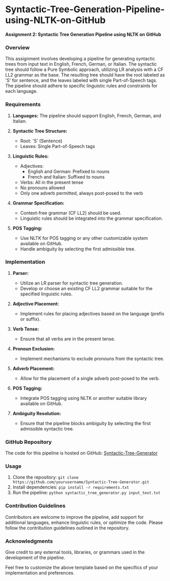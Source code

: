 # Syntactic-Tree-Generation-Pipeline-using-NLTK-on-GitHub

**Assignment 2: Syntactic Tree Generation Pipeline using NLTK on GitHub**

### Overview

This assignment involves developing a pipeline for generating syntactic trees from input text in English, French, German, or Italian. The syntactic tree should follow a Pure Symbolic approach, utilizing LR analysis with a CF LL2 grammar as the base. The resulting tree should have the root labeled as 'S' for sentence, and the leaves labeled with single Part-of-Speech tags. The pipeline should adhere to specific linguistic rules and constraints for each language.

### Requirements

1. **Languages:** The pipeline should support English, French, German, and Italian.

2. **Syntactic Tree Structure:**
    - Root: 'S' (Sentence)
    - Leaves: Single Part-of-Speech tags

3. **Linguistic Rules:**
    - Adjectives:
        - English and German: Prefixed to nouns
        - French and Italian: Suffixed to nouns
    - Verbs: All in the present tense
    - No pronouns allowed
    - Only one adverb permitted, always post-posed to the verb

4. **Grammar Specification:**
    - Context-free grammar (CF LL2) should be used.
    - Linguistic rules should be integrated into the grammar specification.

5. **POS Tagging:**
    - Use NLTK for POS tagging or any other customizable system available on GitHub.
    - Handle ambiguity by selecting the first admissible tree.

### Implementation

1. **Parser:**
    - Utilize an LR parser for syntactic tree generation.
    - Develop or choose an existing CF LL2 grammar suitable for the specified linguistic rules.

2. **Adjective Placement:**
    - Implement rules for placing adjectives based on the language (prefix or suffix).

3. **Verb Tense:**
    - Ensure that all verbs are in the present tense.

4. **Pronoun Exclusion:**
    - Implement mechanisms to exclude pronouns from the syntactic tree.

5. **Adverb Placement:**
    - Allow for the placement of a single adverb post-posed to the verb.

6. **POS Tagging:**
    - Integrate POS tagging using NLTK or another suitable library available on GitHub.

7. **Ambiguity Resolution:**
    - Ensure that the pipeline blocks ambiguity by selecting the first admissible syntactic tree.

### GitHub Repository

The code for this pipeline is hosted on GitHub: [Syntactic-Tree-Generator](https://github.com/yourusername/Syntactic-Tree-Generator)

### Usage

1. Clone the repository: `git clone https://github.com/yourusername/Syntactic-Tree-Generator.git`
2. Install dependencies: `pip install -r requirements.txt`
3. Run the pipeline: `python syntactic_tree_generator.py input_text.txt`

### Contribution Guidelines

Contributors are welcome to improve the pipeline, add support for additional languages, enhance linguistic rules, or optimize the code. Please follow the contribution guidelines outlined in the repository.

### Acknowledgments

Give credit to any external tools, libraries, or grammars used in the development of the pipeline.

Feel free to customize the above template based on the specifics of your implementation and preferences.

